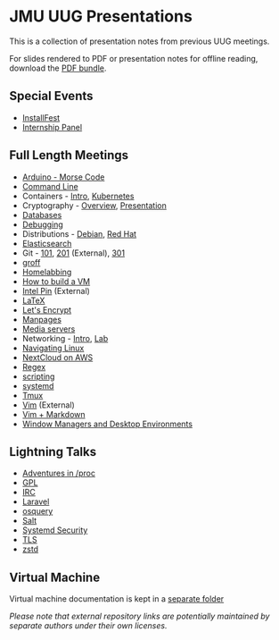 # JMU UUG Presentations

This is a collection of presentation notes from previous UUG meetings.

For slides rendered to PDF or presentation notes for offline reading, download the [PDF bundle](https://github.com/jmunixusers/presentations/releases/download/presentation-latest/PDF.zip).

## Special Events

- [InstallFest](InstallFest.md)
- [Internship Panel](InternshipQA.md)

## Full Length Meetings

- [Arduino - Morse Code](arduino/index.md)
- [Command Line](CommandLine.md)
- Containers - [Intro](containers/index.md), [Kubernetes](containers/kubernetes.md)
- Cryptography - [Overview](cryptography/README.md), [Presentation](cryptography/index.md)
- [Databases](databases/index.md)
- [Debugging](debugging/index.md)
- Distributions - [Debian](distributions/Debian.md), [Red Hat](distributions/RedHat.md)
- [Elasticsearch](elastic/index.md)
- Git - [101](git101/index.md), [201](https://github.com/jmunixusers/git-201) (External), [301](git301/index.md)
- [groff](groff/index.md)
- [Homelabbing](homelab.md)
- [How to build a VM](BuildAVM/index.md)
- [Intel Pin](https://github.com/lam2mo/uug-pin) (External)
- [LaTeX](LaTeX.md)
- [Let's Encrypt](LetsEncrypt.md)
- [Manpages](Manpages.md)
- [Media servers](media-server/index.md)
- Networking - [Intro](networking/index.md), [Lab](networking/lab.md)
- [Navigating Linux](navigating_linux/index.md)
- [NextCloud on AWS](NextCloudAWS.md)
- [Regex](regex/index.md)
- [scripting](Scripting.md)
- [systemd](Systemd.md)
- [Tmux](tmux.md)
- [Vim](https://crosse.github.io/vim_tutorial/) (External)
- [Vim + Markdown](Vim.md)
- [Window Managers and Desktop Environments](window-and-desktop-environments.md)

## Lightning Talks

- [Adventures in /proc](AdventuresInProc.md)
- [GPL](GPL.md)
- [IRC](IRC.md)
- [Laravel](laravel/Laravel.md)
- [osquery](osquery.md)
- [Salt](saltstack/Salt.md)
- [Systemd Security](Systemd-security.md)
- [TLS](TLS.md)
- [zstd](zstd.md)

## Virtual Machine

Virtual machine documentation is kept in a [separate folder](vm/)

_Please note that external repository links are potentially maintained by
separate authors under their own licenses._
